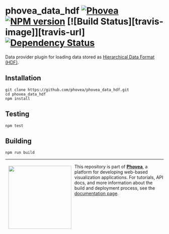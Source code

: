 phovea_data_hdf [![Phovea][phovea-image]][phovea-url] [![NPM version][npm-image]][npm-url] [![Build Status][travis-image]][travis-url] [![Dependency Status][daviddm-image]][daviddm-url]
=====================

Data provider plugin for loading data stored as [Hierarchical Data Format (HDF)](http://www.hdfgroup.org/).

Installation
------------

```
git clone https://github.com/phovea/phovea_data_hdf.git
cd phovea_data_hdf
npm install
```

Testing
-------

```
npm test
```

Building
--------

```
npm run build
```



***

<a href="https://caleydo.org"><img src="http://caleydo.org/assets/images/logos/caleydo.svg" align="left" width="200px" hspace="10" vspace="6"></a>
This repository is part of **[Phovea](http://phovea.caleydo.org/)**, a platform for developing web-based visualization applications. For tutorials, API docs, and more information about the build and deployment process, see the [documentation page](http://phovea.caleydo.org).


[phovea-image]: https://img.shields.io/badge/Phovea-Server%20Plugin-10ACDF.svg
[phovea-url]: https://phovea.caleydo.org
[npm-image]: https://badge.fury.io/js/phovea_data_hdf.svg
[npm-url]: https://npmjs.org/package/phovea_data_hdf
[circleci-image]: https://circleci.com/gh/phovea/phovea_data_hdf.svg?style=shield
[circleci-url]: https://circleci.com/gh/phovea/phovea_data_hdf
[daviddm-image]: https://david-dm.org/phovea/phovea_data_hdf/status.svg
[daviddm-url]: https://david-dm.org/phovea/phovea_data_hdf
